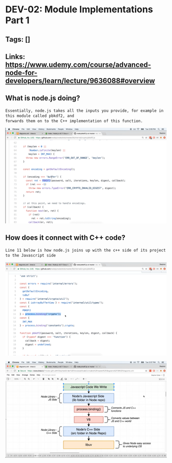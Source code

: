 # DEV-02: Module Implementations Part 1

## Tags: []

## Links: <https://www.udemy.com/course/advanced-node-for-developers/learn/lecture/9636088#overview>

## What is node.js doing?

    Essentially, node.js takes all the inputs you provide, for example in this module called pbkdf2, and 
    forwards them on to the C++ implementation of this function.

![""](../images/DEV-02/DEV-02-A1.png)

## How does it connect with C++ code?

    Line 11 below is how node.js joins up with the c++ side of its project to the Javascript side

![""](../images/DEV-02/DEV-02-A2.png)

![""](../images/DEV-02/DEV-02-A3.png)